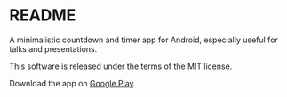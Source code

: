 # README

A minimalistic countdown and timer app for Android, especially useful for talks and presentations.

This software is released under the terms of the MIT license.

Download the app on [Google Play](https://play.google.com/store/apps/details?id=com.thomaskuenneth.mintime).